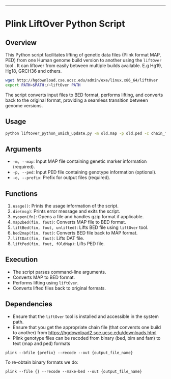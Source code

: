 
---

# Plink LiftOver Python Script

## Overview
This Python script facilitates lifting of genetic data files (Plink format MAP, PED) from one Human genome build version to another using the `liftOver` tool . 
It can liftover from easily between multiple builds available. E.g Hg19, Hg18, GRCH36 and others. 

```bash
wget http://hgdownload.cse.ucsc.edu/admin/exe/linux.x86_64/liftOver
export PATH=$PATH:/~liftOver PATH

```


The script converts input files to BED format, performs lifting, and converts back to the original format, providing a seamless transition between genome versions.

## Usage
```bash
python liftover_python_umich_update.py -m old.map -p old.ped -c chain_file -o new.prefix
```

## Arguments
- `-m, --map`: Input MAP file containing genetic marker information (required).
- `-p, --ped`: Input PED file containing genotype information (optional).
- `-o, --prefix`: Prefix for output files (required).

## Functions
1. `usage()`: Prints the usage information of the script.
2. `die(msg)`: Prints error message and exits the script.
3. `myopen(fn)`: Opens a file and handles gzip format if applicable.
4. `map2bed(fin, fout)`: Converts MAP file to BED format.
5. `liftBed(fin, fout, unlifted)`: Lifts BED file using `liftOver` tool.
6. `bed2map(fin, fout)`: Converts BED file back to MAP format.
7. `liftDat(fin, fout)`: Lifts DAT file.
8. `liftPed(fin, fout, fOldMap)`: Lifts PED file.

## Execution
- The script parses command-line arguments.
- Converts MAP to BED format.
- Performs lifting using `liftOver`.
- Converts lifted files back to original formats.

## Dependencies
- Ensure that the `liftOver` tool is installed and accessible in the system path.
- Ensure that you get the appropriate chain file (that conversts one build to another) from https://hgdownload2.soe.ucsc.edu/downloads.html
- Plink genotype files can be recoded from binary (bed, bim and fam) to text (map and ped) formats
```
plink --bfile {prefix} --recode --out {output_file_name}

```
To re-obtain binary formats we do:
```
plink --file {} --recode --make-bed --out {output_file_name}



